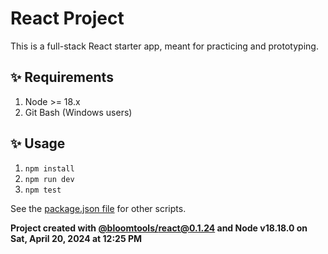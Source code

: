 # React Project

This is a full-stack React starter app, meant for practicing and prototyping.

## ✨ Requirements

1. Node >= 18.x
2. Git Bash (Windows users)

## ✨ Usage

1. `npm install`
2. `npm run dev`
3. `npm test`

See the [package.json file](./package.json) for other scripts.

**Project created with [@bloomtools/react@0.1.24](https://github.com/bloominstituteoftechnology/npm-tools-react) and Node v18.18.0 on Sat, April 20, 2024 at 12:25 PM**
